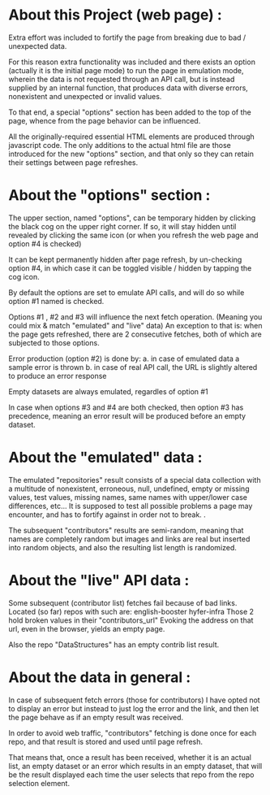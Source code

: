 

About this Project (web page) :
====================================
Extra effort was included to fortify the page from breaking due to bad / unexpected data.

For this reason extra functionality was included and there exists an option (actually it is the initial page mode) to run the page in emulation mode, wherein the data is not requested through an API call, but is instead supplied by an internal function, that produces data with diverse errors, nonexistent and unexpected or invalid values.

To that end, a special "options" section has been added to the top of the page, whence from the page behavior can be influenced.

All the originally-required essential HTML elements are produced through javascript code.
The only additions to the actual html file are those introduced for the new "options" section, and that only so they can retain their settings between page refreshes.


About the "options" section :
====================================
The upper section, named "options", can be temporary hidden by clicking the black cog on the upper right corner.
If so, it will stay hidden until revealed by clicking the same icon (or when you refresh the web page and option #4 is checked)

It can be kept permanently hidden after page refresh, by un-checking option #4, in which case it can be toggled visible / hidden by tapping the cog icon.

By default the options are set to emulate API calls, and will do so while option #1 named is checked.

Options #1 , #2 and #3 will influence the next fetch operation.
(Meaning you could mix & match "emulated" and "live" data)
An exception to that is: when the page gets refreshed, there are 2 consecutive fetches, both of which are subjected to those options.

Error production (option #2) is done by:
a. in case of emulated data a sample error is thrown
b. in case of real API call, the URL is slightly altered to produce an error response

Empty datasets are always emulated, regardles of option #1

In case when options #3 and #4 are both checked, then option #3 has precedence, meaning an error result will be produced before an empty dataset.


About the "emulated" data :
====================================
The emulated "repositories" result consists of a special data collection with a multitude of nonexistent, erroneous, null, undefined, empty or missing values, test values, missing names, same names with upper/lower case differences, etc...
It is supposed to test all possible problems a page may encounter, and has to fortify against in order not to break.
.


The subsequent "contributors" results are semi-random, meaning that names are completely random but images and links are real but inserted into random objects, and also the resulting list length is randomized.


About the "live" API data :
====================================
Some subsequent (contributor list) fetches fail because of bad links.
Located (so far) repos with such are:
    english-booster
    hyfer-infra
Those 2 hold broken values in their "contributors_url"
Evoking the address on that url, even in the browser, yields an empty page.

Also the repo "DataStructures" has an empty contrib list result.


About the data in general :
====================================
In case of subsequent fetch errors (those for contributors) I have opted not to display an error but instead to just log the error and the link, and then let the page behave as if an empty result was received.

In order to avoid web traffic, "contributors" fetching is done once for each repo, and that result is stored and used until page refresh.

That means that, once a result has been received, whether it is an actual list, an empty dataset or an error which results in an empty dataset, that will be the result displayed each time the user selects that repo from the repo selection element.
